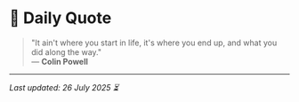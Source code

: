 # 📜 Daily Quote

> "It ain't where you start in life, it's where you end up, and what you did along the way."  
> — **Colin Powell**

---

_Last updated: 26 July 2025 ⏳_
